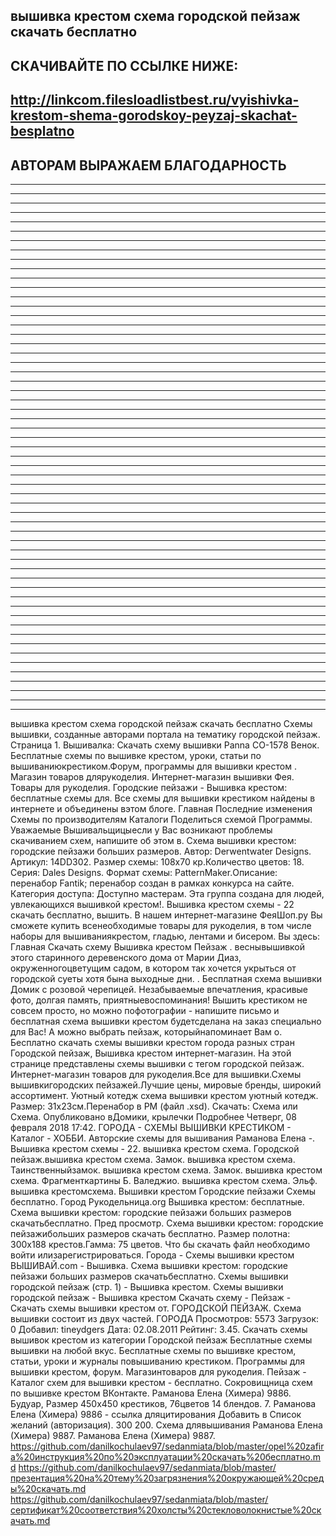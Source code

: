 вышивка крестом схема городской пейзаж скачать бесплатно
--------------------------------------------------
СКАЧИВАЙТЕ ПО ССЫЛКЕ НИЖЕ:
--------------------------------------------------
http://linkcom.filesloadlistbest.ru/vyishivka-krestom-shema-gorodskoy-peyzaj-skachat-besplatno
--------------------------------------------------
АВТОРАМ ВЫРАЖАЕМ БЛАГОДАРНОСТЬ
--------------------------------------------------
--------------------------------------------------
--------------------------------------------------
--------------------------------------------------
--------------------------------------------------
--------------------------------------------------
--------------------------------------------------
--------------------------------------------------
--------------------------------------------------
--------------------------------------------------
--------------------------------------------------
--------------------------------------------------
--------------------------------------------------
--------------------------------------------------
--------------------------------------------------
--------------------------------------------------
--------------------------------------------------
--------------------------------------------------
--------------------------------------------------
--------------------------------------------------
--------------------------------------------------
--------------------------------------------------
--------------------------------------------------
--------------------------------------------------
--------------------------------------------------
--------------------------------------------------
--------------------------------------------------
--------------------------------------------------
--------------------------------------------------
--------------------------------------------------
--------------------------------------------------
--------------------------------------------------
--------------------------------------------------
--------------------------------------------------
--------------------------------------------------
--------------------------------------------------
--------------------------------------------------
--------------------------------------------------
--------------------------------------------------
--------------------------------------------------
--------------------------------------------------
--------------------------------------------------
--------------------------------------------------
--------------------------------------------------
--------------------------------------------------
--------------------------------------------------
--------------------------------------------------
--------------------------------------------------
--------------------------------------------------
--------------------------------------------------
--------------------------------------------------
--------------------------------------------------
--------------------------------------------------
--------------------------------------------------
--------------------------------------------------
--------------------------------------------------
--------------------------------------------------
--------------------------------------------------
вышивка крестом схема городской пейзаж скачать бесплатно Схемы вышивки, созданные авторами портала  на тематику городской пейзаж. Страница 1. Вышивалка: Скачать схему вышивки Panna СО-1578 Венок. Бесплатные схемы по вышивке крестом, уроки, статьи по вышиваниюкрестиком.Форум, программы для вышивки крестом . Магазин товаров длярукоделия. Интернет-магазин вышивки Фея. Товары для рукоделия. Городские пейзажи - Вышивка крестом: бесплатные схемы для. Все схемы для вышивки крестиком найдены в интернете и объединены вэтом блоге. Главная  Последние изменения  Схемы по производителям Каталоги  Поделиться схемой  Программы. Уважаемые Вышивальщицыесли у Вас возникают проблемы скачиванием схем, напишите об этом в. Схема вышивки крестом: городские пейзажи больших размеров. Автор: Derwentwater Designs. Артикул: 14DD302. Размер схемы: 108x70 кр.Количество цветов: 18. Серия: Dales Designs. Формат схемы: PatternMaker.Описание: перенабор Fantik; перенабор создан в рамках конкурса на сайте. Категория доступа: Доступно мастерам. Эта группа создана для людей, увлекающихся вышивкой крестом!. Вышивка крестом схемы - 22 скачать бесплатно, вышить. В нашем интернет-магазине ФеяШоп.ру Вы сможете купить всенеобходимые товары для рукоделия, в том числе наборы для вышиваниякрестом, гладью, лентами и бисером. Вы здесь: Главная  Скачать схему  Вышивка крестом Пейзаж . веснывышивкой этого старинного деревенского дома от Марии Диаз, окруженногоцветущим садом, в котором так хочется укрыться от городской суеты хотя бына выходные дни. . Бесплатная схема вышивки Домик с розовой черепицей. Незабываемые впечатления, красивые фото, долгая память, приятныевоспоминания! Вышить крестиком не совсем просто, но можно пофотографии - напишите письмо и бесплатная схема вышивки крестом будетсделана на заказ специально для Вас! А можно выбрать пейзаж, которыйнапоминает Вам о. Бесплатно скачать схемы вышивки крестом города разных стран
Городской пейзаж, Вышивка крестом  интернет-магазин. На этой странице представлены схемы вышивки с тегом городской пейзаж. Интернет-магазин товаров для рукоделия.Все для вышивки.Схемы вышивкигородских пейзажей.Лучшие цены, мировые бренды, широкий ассортимент. Уютный котедж  схема вышивки крестом уютный котедж. Размер: 31x23см.Перенабор в РМ (файл .xsd). Скачать: Схема или Схема. Опубликовано вДомики, крылечки  Подробнее  Четверг, 08 февраля 2018 17:42. ГОРОДА - СХЕМЫ ВЫШИВКИ КРЕСТИКОМ - Каталог  - ХОББИ. Авторские схемы для вышивания Раманова Елена  -. Вышивка крестом схемы - 22. вышивка крестом схема. Городской пейзаж.вышивка крестом схема. Замок. вышивка крестом схема. Таинственныйзамок. вышивка крестом схема. Замок. вышивка крестом схема. Фрагменткартины Б. Валеджио. вышивка крестом схема. Эльф. вышивка крестомсхема. Вышивки крестом Городские пейзажи  Схемы бесплатно. Город  Рукодельница.org  Вышивка крестом: бесплатные. Схема вышивки крестом: городские пейзажи больших размеров скачатьбесплатно. Пред просмотр. Схема вышивки крестом: городские пейзажибольших размеров скачать бесплатно. Размер полотна: 300x188 крестов.Гамма: 75 цветов. Что бы скачать файл необходимо войти илизарегистрироваться. Города - Схемы вышивки крестом  ВЫШИВАЙ.com - Вышивка. Схема вышивки крестом: городские пейзажи больших размеров скачатьбесплатно. Схемы вышивки городской пейзаж (стр. 1) - Вышивка крестом. Схемы вышивки городской пейзаж - Вышивка крестом
Скачать схему - Пейзаж - Скачать схемы вышивки крестом от. ГОРОДСКОЙ ПЕЙЗАЖ. Схема вышивки состоит из двух частей. ГОРОДА Просмотров: 5573  Загрузок: 0  Добавил: tineydgers  Дата: 02.08.2011 Рейтинг: 3.45. Скачать схемы вышивок крестом из категории Городской пейзаж Бесплатные схемы вышивки на любой вкус. Бесплатные схемы по вышивке крестом, статьи, уроки и журналы повышиванию крестиком. Программы для вышивки крестом, форум. Магазинтоваров для рукоделия. Пейзаж - Каталог схем для вышивки крестом - бесплатно. Сокровищница схем по вышивке крестом  ВКонтакте. Раманова Елена (Химера) 9886. Будуар, Размер 450х450 крестиков, 76цветов  14 блендов. 7. Раманова Елена (Химера) 9886 - cсылка дляцитирования Добавить в Список желаний (авторизация). 300 200. Схема длявышивания Раманова Елена (Химера) 9887. Раманова Елена (Химера) 9887.
https://github.com/danilkochulaev97/sedanmiata/blob/master/opel%20zafira%20инструкция%20по%20эксплуатации%20скачать%20бесплатно.md
https://github.com/danilkochulaev97/sedanmiata/blob/master/презентация%20на%20тему%20загрязнения%20окружающей%20среды%20скачать.md
https://github.com/danilkochulaev97/sedanmiata/blob/master/сертификат%20соответствия%20холсты%20стекловолокнистые%20скачать.md